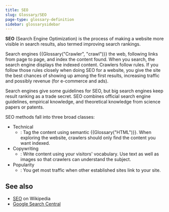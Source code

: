 ```yaml
---
title: SEO
slug: Glossary/SEO
page-type: glossary-definition
sidebar: glossarysidebar
---
```


**SEO** (Search Engine Optimization) is the process of making a website more visible in search results, also termed improving search rankings.

Search engines {{Glossary("Crawler", "crawl")}} the web, following links from page to page, and index the content found. When you search, the search engine displays the indexed content. Crawlers follow rules. If you follow those rules closely when doing SEO for a website, you give the site the best chances of showing up among the first results, increasing traffic and possibly revenue (for e-commerce and ads).

Search engines give some guidelines for SEO, but big search engines keep result ranking as a trade secret. SEO combines official search engine guidelines, empirical knowledge, and theoretical knowledge from science papers or patents.

SEO methods fall into three broad classes:

- Technical
  - : Tag the content using semantic {{Glossary("HTML")}}. When exploring the website, crawlers should only find the content you want indexed.
- Copywriting
  - : Write content using your visitors' vocabulary. Use text as well as images so that crawlers can understand the subject.
- Popularity
  - : You get most traffic when other established sites link to your site.

## See also

- [SEO](https://en.wikipedia.org/wiki/SEO) on Wikipedia
- [Google Search Central](https://developers.google.com/search/docs)

